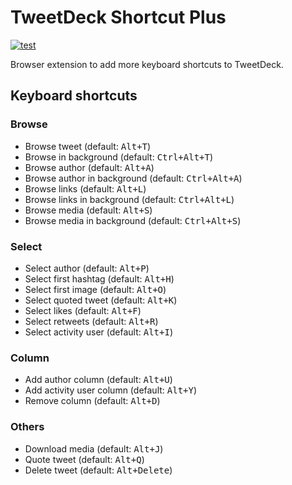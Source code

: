 # TweetDeck Shortcut Plus

[![test](https://github.com/r7kamura/tweetdeck-shortcut-plus/actions/workflows/test.yml/badge.svg)](https://github.com/r7kamura/tweetdeck-shortcut-plus/actions/workflows/test.yml)

Browser extension to add more keyboard shortcuts to TweetDeck.

## Keyboard shortcuts

### Browse

- Browse tweet (default: <kbd>Alt+T</kbd>)
- Browse in background (default: <kbd>Ctrl+Alt+T</kbd>)
- Browse author (default: <kbd>Alt+A</kbd>)
- Browse author in background (default: <kbd>Ctrl+Alt+A</kbd>)
- Browse links (default: <kbd>Alt+L</kbd>)
- Browse links in background (default: <kbd>Ctrl+Alt+L</kbd>)
- Browse media (default: <kbd>Alt+S</kbd>)
- Browse media in background (default: <kbd>Ctrl+Alt+S</kbd>)

### Select

- Select author (default: <kbd>Alt+P</kbd>)
- Select first hashtag (default: <kbd>Alt+H</kbd>)
- Select first image (default: <kbd>Alt+O</kbd>)
- Select quoted tweet (default: <kbd>Alt+K</kbd>)
- Select likes (default: <kbd>Alt+F</kbd>)
- Select retweets (default: <kbd>Alt+R</kbd>)
- Select activity user (default: <kbd>Alt+I</kbd>)

### Column

- Add author column (default: <kbd>Alt+U</kbd>)
- Add activity user column (default: <kbd>Alt+Y</kbd>)
- Remove column (default: <kbd>Alt+D</kbd>)

### Others

- Download media (default: <kbd>Alt+J</kbd>)
- Quote tweet (default: <kbd>Alt+Q</kbd>)
- Delete tweet (default: <kbd>Alt+Delete</kbd>)
